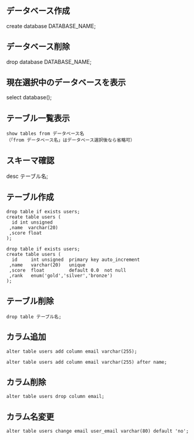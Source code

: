 ## データベース作成
create database DATABASE_NAME;

## データベース削除
drop database DATABASE_NAME;

## 現在選択中のデータベースを表示
select database();

## テーブル一覧表示
```
show tables from データベース名
（「from データベース名」はデータベース選択後なら省略可）
```

## スキーマ確認
desc テーブル名;

## テーブル作成
```
drop table if exists users;
create table users (
  id int unsigned
 ,name  varchar(20)
 ,score float
);
```

```
drop table if exists users;
create table users (
  id     int unsigned  primary key auto_increment
 ,name   varchar(20)   unique
 ,score  float         default 0.0  not null
 ,rank   enum('gold','silver','bronze')
);
```

## テーブル削除
```
drop table テーブル名;
```

## カラム追加
```
alter table users add column email varchar(255);

alter table users add column email varchar(255) after name;
```

## カラム削除
```
alter table users drop column email;
```

## カラム名変更
```
alter table users change email user_email varchar(80) default 'no';
```



